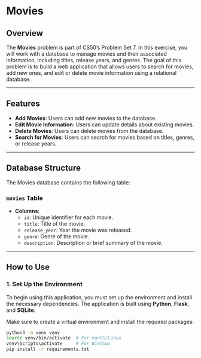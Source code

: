 # Movies

## Overview
The **Movies** problem is part of CS50’s Problem Set 7. In this exercise, you will work with a database to manage movies and their associated information, including titles, release years, and genres. The goal of this problem is to build a web application that allows users to search for movies, add new ones, and edit or delete movie information using a relational database.

---

## Features
- **Add Movies**: Users can add new movies to the database.
- **Edit Movie Information**: Users can update details about existing movies.
- **Delete Movies**: Users can delete movies from the database.
- **Search for Movies**: Users can search for movies based on titles, genres, or release years.

---

## Database Structure
The Movies database contains the following table:

### **`movies` Table**  
- **Columns**:
  - `id`: Unique identifier for each movie.
  - `title`: Title of the movie.
  - `release_year`: Year the movie was released.
  - `genre`: Genre of the movie.
  - `description`: Description or brief summary of the movie.
  
---

## How to Use

### 1. **Set Up the Environment**
To begin using this application, you must set up the environment and install the necessary dependencies. The application is built using **Python**, **Flask**, and **SQLite**.

Make sure to create a virtual environment and install the required packages:
```bash
python3 -m venv venv
source venv/bin/activate  # For macOS/Linux
venv\Scripts\activate     # For Windows
pip install -r requirements.txt
